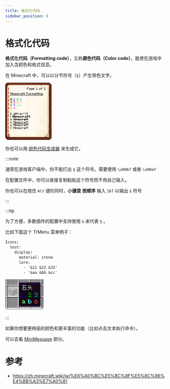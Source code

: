 ```yaml
---
title: 格式化代码
sidebar_position: 8
---
```


# 格式化代码

**格式化代码（Formatting code）**，又称**颜色代码（Color code）**，能使在游戏中加入含颜色和格式信息。

在 Minecraft 中，可以以分节符号（`§`）产生带色文字。


![](_images/格式化代码/Minecraft_Formatting.gif)


你也可以用 [颜色代码生成器](https://mcg.tuanzi.ink/) 来生成它。

:::note

通常在游戏客户端中，你不能打出 `§` 这个符号。需要使用 `\u00A7` 或者 `\u00a7`

在配置文件中，你可以直接复制粘贴这个符号而不用自己输入。

你也可以在按住 `Alt` 键的同时，**小键盘** **按顺序** 输入 `167` 以输出 `§` 符号

:::

:::tip

为了方便，多数插件的配置中支持使用 `&` 来代表 `§` 。

比如下面这个 TrMenu 菜单例子：

```
Icons:
  test:
    display:
      material: stone
      lore:
        - '&11 &22 &33'
        - '&aa &bb &cc'
```

![](_images/格式化代码/游戏内.png)

:::

如果你想要更绚丽的颜色和更丰富的功能（比如点击文本执行命令）。

可以去看 [MiniMessage](MiniMessage.md) 部分。

# 参考

- https://zh.minecraft.wiki/w/%E6%A0%BC%E5%BC%8F%E5%8C%96%E4%BB%A3%E7%A0%81
